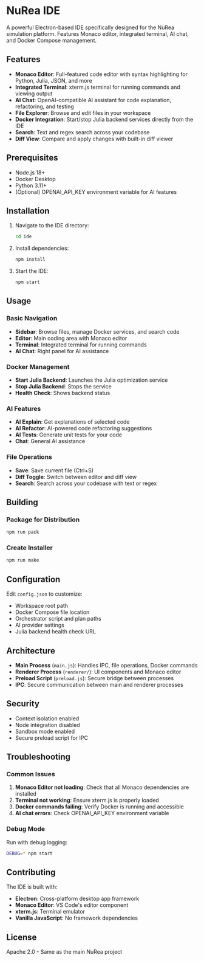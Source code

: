 # NuRea IDE

A powerful Electron-based IDE specifically designed for the NuRea simulation platform. Features Monaco editor, integrated terminal, AI chat, and Docker Compose management.

## Features

- **Monaco Editor**: Full-featured code editor with syntax highlighting for Python, Julia, JSON, and more
- **Integrated Terminal**: xterm.js terminal for running commands and viewing output
- **AI Chat**: OpenAI-compatible AI assistant for code explanation, refactoring, and testing
- **File Explorer**: Browse and edit files in your workspace
- **Docker Integration**: Start/stop Julia backend services directly from the IDE
- **Search**: Text and regex search across your codebase
- **Diff View**: Compare and apply changes with built-in diff viewer

## Prerequisites

- Node.js 18+ 
- Docker Desktop
- Python 3.11+
- (Optional) OPENAI_API_KEY environment variable for AI features

## Installation

1. Navigate to the IDE directory:
   ```bash
   cd ide
   ```

2. Install dependencies:
   ```bash
   npm install
   ```

3. Start the IDE:
   ```bash
   npm start
   ```

## Usage

### Basic Navigation
- **Sidebar**: Browse files, manage Docker services, and search code
- **Editor**: Main coding area with Monaco editor
- **Terminal**: Integrated terminal for running commands
- **AI Chat**: Right panel for AI assistance

### Docker Management
- **Start Julia Backend**: Launches the Julia optimization service
- **Stop Julia Backend**: Stops the service
- **Health Check**: Shows backend status

### AI Features
- **AI Explain**: Get explanations of selected code
- **AI Refactor**: AI-powered code refactoring suggestions
- **AI Tests**: Generate unit tests for your code
- **Chat**: General AI assistance

### File Operations
- **Save**: Save current file (Ctrl+S)
- **Diff Toggle**: Switch between editor and diff view
- **Search**: Search across your codebase with text or regex

## Building

### Package for Distribution
```bash
npm run pack
```

### Create Installer
```bash
npm run make
```

## Configuration

Edit `config.json` to customize:
- Workspace root path
- Docker Compose file location
- Orchestrator script and plan paths
- AI provider settings
- Julia backend health check URL

## Architecture

- **Main Process** (`main.js`): Handles IPC, file operations, Docker commands
- **Renderer Process** (`renderer/`): UI components and Monaco editor
- **Preload Script** (`preload.js`): Secure bridge between processes
- **IPC**: Secure communication between main and renderer processes

## Security

- Context isolation enabled
- Node integration disabled
- Sandbox mode enabled
- Secure preload script for IPC

## Troubleshooting

### Common Issues

1. **Monaco Editor not loading**: Check that all Monaco dependencies are installed
2. **Terminal not working**: Ensure xterm.js is properly loaded
3. **Docker commands failing**: Verify Docker is running and accessible
4. **AI chat errors**: Check OPENAI_API_KEY environment variable

### Debug Mode

Run with debug logging:
```bash
DEBUG=* npm start
```

## Contributing

The IDE is built with:
- **Electron**: Cross-platform desktop app framework
- **Monaco Editor**: VS Code's editor component
- **xterm.js**: Terminal emulator
- **Vanilla JavaScript**: No framework dependencies

## License

Apache 2.0 - Same as the main NuRea project
